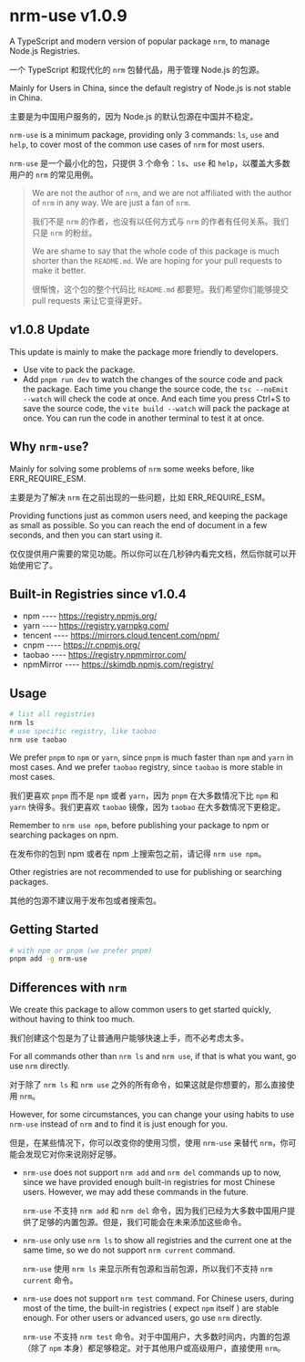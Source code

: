 # nrm-use v1.0.9

A TypeScript and modern version of popular package `nrm`, to manage Node.js Registries.

一个 TypeScript 和现代化的 `nrm` 包替代品，用于管理 Node.js 的包源。

Mainly for Users in China, since the default registry of Node.js is not stable in China.

主要是为中国用户服务的，因为 Node.js 的默认包源在中国并不稳定。

`nrm-use` is a minimum package, providing only 3 commands: `ls`, `use` and `help`, to cover most of the common use cases of `nrm` for most users.

`nrm-use` 是一个最小化的包，只提供 3 个命令：`ls`、`use` 和 `help`，以覆盖大多数用户的 `nrm` 的常见用例。

> We are not the author of `nrm`, and we are not affiliated with the author of `nrm` in any way. We are just a fan of `nrm`.
>
> 我们不是 `nrm` 的作者，也没有以任何方式与 `nrm` 的作者有任何关系。我们只是 `nrm` 的粉丝。
>
> We are shame to say that the whole code of this package is much shorter than the `README.md`. We are hoping for your pull requests to make it better.
>
> 很惭愧，这个包的整个代码比 `README.md` 都要短。我们希望你们能够提交 pull requests 来让它变得更好。

## v1.0.8 Update

This update is mainly to make the package more friendly to developers.

- Use vite to pack the package.
- Add `pnpm run dev` to watch the changes of the source code and pack the package.
  Each time you change the source code, the `tsc --noEmit --watch` will check the code at once. And each time you press Ctrl+S to save the source code, the `vite build --watch` will pack the package at once. You can run the code in another terminal to test it at once.

## Why `nrm-use`?

Mainly for solving some problems of `nrm` some weeks before, like ERR_REQUIRE_ESM.

主要是为了解决 `nrm` 在之前出现的一些问题，比如 ERR_REQUIRE_ESM。

Providing functions just as common users need, and keeping the package as small as possible. So you can reach the end of document in a few seconds, and then you can start using it.

仅仅提供用户需要的常见功能。所以你可以在几秒钟内看完文档，然后你就可以开始使用它了。

## Built-in Registries since v1.0.4

- npm ---- <https://registry.npmjs.org/>
- yarn ---- <https://registry.yarnpkg.com/>
- tencent ---- <https://mirrors.cloud.tencent.com/npm/>
- cnpm ---- <https://r.cnpmjs.org/>
- taobao ---- <https://registry.npmmirror.com/>
- npmMirror ---- <https://skimdb.npmjs.com/registry/>

## Usage

```sh
# list all registries
nrm ls
# use specific registry, like taobao
nrm use taobao
```

We prefer `pnpm` to `npm` or `yarn`, since `pnpm` is much faster than `npm` and `yarn` in most cases. And we prefer `taobao` registry, since `taobao` is more stable in most cases.

我们更喜欢 `pnpm` 而不是 `npm` 或者 `yarn`，因为 `pnpm` 在大多数情况下比 `npm` 和 `yarn` 快得多。我们更喜欢 `taobao` 镜像，因为 `taobao` 在大多数情况下更稳定。

Remember to `nrm use npm`, before publishing your package to npm or searching packages on npm.

在发布你的包到 npm 或者在 npm 上搜索包之前，请记得 `nrm use npm`。

Other registries are not recommended to use for publishing or searching packages.

其他的包源不建议用于发布包或者搜索包。

## Getting Started

```sh
# with npm or pnpm (we prefer pnpm)
pnpm add -g nrm-use
```

## Differences with `nrm`

We create this package to allow common users to get started quickly, without having to think too much.

我们创建这个包是为了让普通用户能够快速上手，而不必考虑太多。

For all commands other than `nrm ls` and `nrm use`, if that is what you want, go use `nrm` directly.

对于除了 `nrm ls` 和 `nrm use` 之外的所有命令，如果这就是你想要的，那么直接使用 `nrm`。

However, for some circumstances, you can change your using habits to use `nrm-use` instead of `nrm` and to find it is just enough for you.

但是，在某些情况下，你可以改变你的使用习惯，使用 `nrm-use` 来替代 `nrm`，你可能会发现它对你来说刚好足够。

- `nrm-use` does not support `nrm add` and `nrm del` commands up to now, since we have provided enough built-in registries for most Chinese users. However, we may add these commands in the future.

  `nrm-use` 不支持 `nrm add` 和 `nrm del` 命令，因为我们已经为大多数中国用户提供了足够的内置包源。但是，我们可能会在未来添加这些命令。

- `nrm-use` only use `nrm ls` to show all registries and the current one at the same time, so we do not support `nrm current` command.

  `nrm-use` 使用 `nrm ls` 来显示所有包源和当前包源，所以我们不支持 `nrm current` 命令。

- `nrm-use` does not support `nrm test` command. For Chinese users, during most of the time, the built-in registries ( expect `npm` itself ) are stable enough. For other users or advanced users, go use `nrm` directly.

  `nrm-use` 不支持 `nrm test` 命令。对于中国用户，大多数时间内，内置的包源（除了 `npm` 本身）都足够稳定。对于其他用户或高级用户，直接使用 `nrm`。
